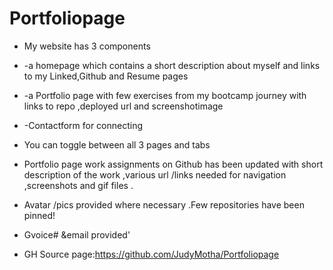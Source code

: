 # Portfoliopage
* My website has  3  components 
* -a homepage which contains a short description about myself and links to my Linked,Github and Resume pages
* -a Portfolio page with few exercises  from my bootcamp journey with links to repo ,deployed url and screenshotimage 
* -Contactform for connecting
* You can toggle between all 3 pages and tabs
* Portfolio page work assignments on Github has been updated  with short description of the work ,various url /links needed for navigation ,screenshots and gif files .
* Avatar /pics provided where necessary .Few  repositories have been pinned!
* Gvoice# &email provided'

* GH Source page:https://github.com/JudyMotha/Portfoliopage




